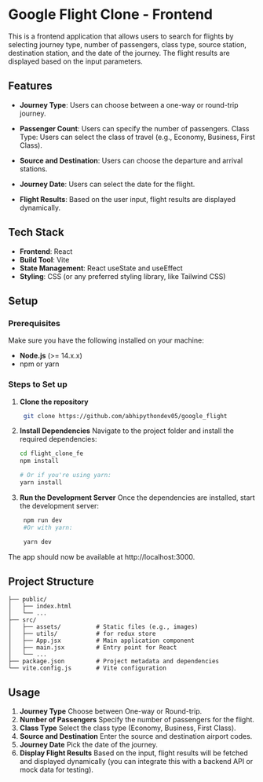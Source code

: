# Google Flight Clone - Frontend
This is a frontend application that allows users to search for flights by selecting journey type, number of passengers, class type, source station, destination station, and the date of the journey. The flight results are displayed based on the input parameters.

## Features
- **Journey Type**: Users can choose between a one-way or round-trip journey.

- **Passenger Count**: Users can specify the number of passengers.
Class Type: Users can select the class of travel (e.g., Economy, Business, First Class).
- **Source and Destination**: Users can choose the departure and arrival stations.
- **Journey Date**: Users can select the date for the flight.
- **Flight Results**: Based on the user input, flight results are displayed dynamically.

## Tech Stack
- **Frontend**: React
- **Build Tool**: Vite
- **State Management**: React useState and useEffect
- **Styling**: CSS (or any preferred styling library, like Tailwind CSS)

## Setup
### Prerequisites
Make sure you have the following installed on your machine:

- **Node.js** (>= 14.x.x)
- npm or yarn

### Steps to Set up
1. **Clone the repository**
   ```bash
    git clone https://github.com/abhipythondev05/google_flight

2. **Install Dependencies**
Navigate to the project folder and install the required dependencies:

    ```bash
    cd flight_clone_fe
    npm install

    # Or if you're using yarn:
    yarn install

3. **Run the Development Server**
Once the dependencies are installed, start the development server:

   ```bash
    npm run dev
    #Or with yarn:

    yarn dev

The app should now be available at http://localhost:3000.

## Project Structure

    ├── public/
    │   ├── index.html
    │   └── ...
    ├── src/
    │   ├── assets/          # Static files (e.g., images)
    │   ├── utils/           # for redux store
    │   ├── App.jsx          # Main application component
    │   ├── main.jsx         # Entry point for React
    │   └── ...
    ├── package.json         # Project metadata and dependencies
    └── vite.config.js       # Vite configuration

## Usage
1. **Journey Type**
Choose between One-way or Round-trip.
2. **Number of Passengers**
Specify the number of passengers for the flight.
3. **Class Type**
Select the class type (Economy, Business, First Class).
4. **Source and Destination**
Enter the source and destination airport codes.
5. **Journey Date**
Pick the date of the journey.
6. **Display Flight Results**
Based on the input, flight results will be fetched and displayed dynamically (you can integrate this with a backend API or mock data for testing).

